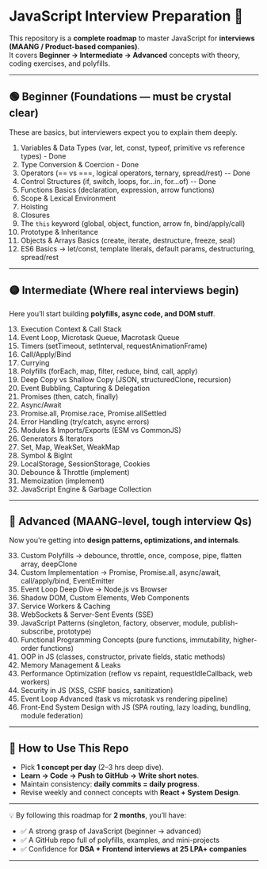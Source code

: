 # JavaScript Interview Preparation 🚀

This repository is a **complete roadmap** to master JavaScript for **interviews (MAANG / Product-based companies)**.  
It covers **Beginner → Intermediate → Advanced** concepts with theory, coding exercises, and polyfills.  

---

## 🟢 Beginner (Foundations — must be crystal clear)
These are basics, but interviewers expect you to explain them deeply.

1. Variables & Data Types (var, let, const, typeof, primitive vs reference types)  - Done
2. Type Conversion & Coercion  - Done
3. Operators (== vs ===, logical operators, ternary, spread/rest)  -- Done
4. Control Structures (if, switch, loops, for…in, for…of)  -- Done
5. Functions Basics (declaration, expression, arrow functions)  
6. Scope & Lexical Environment  
7. Hoisting  
8. Closures  
9. The `this` keyword (global, object, function, arrow fn, bind/apply/call)  
10. Prototype & Inheritance  
11. Objects & Arrays Basics (create, iterate, destructure, freeze, seal)  
12. ES6 Basics → let/const, template literals, default params, destructuring, spread/rest  

---

## 🟡 Intermediate (Where real interviews begin)
Here you’ll start building **polyfills, async code, and DOM stuff**.

13. Execution Context & Call Stack  
14. Event Loop, Microtask Queue, Macrotask Queue  
15. Timers (setTimeout, setInterval, requestAnimationFrame)  
16. Call/Apply/Bind  
17. Currying  
18. Polyfills (forEach, map, filter, reduce, bind, call, apply)  
19. Deep Copy vs Shallow Copy (JSON, structuredClone, recursion)  
20. Event Bubbling, Capturing & Delegation  
21. Promises (then, catch, finally)  
22. Async/Await  
23. Promise.all, Promise.race, Promise.allSettled  
24. Error Handling (try/catch, async errors)  
25. Modules & Imports/Exports (ESM vs CommonJS)  
26. Generators & Iterators  
27. Set, Map, WeakSet, WeakMap  
28. Symbol & BigInt  
29. LocalStorage, SessionStorage, Cookies  
30. Debounce & Throttle (implement)  
31. Memoization (implement)  
32. JavaScript Engine & Garbage Collection  

---

## 🔴 Advanced (MAANG-level, tough interview Qs)
Now you’re getting into **design patterns, optimizations, and internals**.

33. Custom Polyfills → debounce, throttle, once, compose, pipe, flatten array, deepClone  
34. Custom Implementation → Promise, Promise.all, async/await, call/apply/bind, EventEmitter  
35. Event Loop Deep Dive → Node.js vs Browser  
36. Shadow DOM, Custom Elements, Web Components  
37. Service Workers & Caching  
38. WebSockets & Server-Sent Events (SSE)  
39. JavaScript Patterns (singleton, factory, observer, module, publish-subscribe, prototype)  
40. Functional Programming Concepts (pure functions, immutability, higher-order functions)  
41. OOP in JS (classes, constructor, private fields, static methods)  
42. Memory Management & Leaks  
43. Performance Optimization (reflow vs repaint, requestIdleCallback, web workers)  
44. Security in JS (XSS, CSRF basics, sanitization)  
45. Event Loop Advanced (task vs microtask vs rendering pipeline)  
46. Front-End System Design with JS (SPA routing, lazy loading, bundling, module federation)  

---

## 📌 How to Use This Repo
- Pick **1 concept per day** (2–3 hrs deep dive).  
- **Learn → Code → Push to GitHub → Write short notes**.  
- Maintain consistency: **daily commits = daily progress**.  
- Revise weekly and connect concepts with **React + System Design**.  

---

💡 By following this roadmap for **2 months**, you’ll have:  
- ✅ A strong grasp of JavaScript (beginner → advanced)  
- ✅ A GitHub repo full of polyfills, examples, and mini-projects  
- ✅ Confidence for **DSA + Frontend interviews at 25 LPA+ companies**  

---
